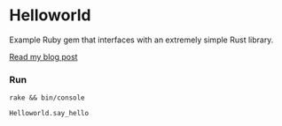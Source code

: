 # Helloworld

Example Ruby gem that interfaces with an extremely simple Rust library.

[Read my blog post](https://richardpatching.com/2020/05/22/creating-a-ruby-gem-with-rust.html)

### Run

`rake && bin/console`

`Helloworld.say_hello`
